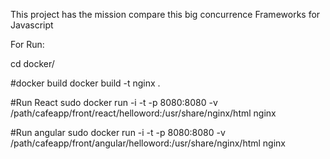 This project has the mission compare this big concurrence Frameworks for Javascript

For Run: 

cd docker/

#docker build
docker build -t nginx .

#Run React
sudo docker run -i -t -p 8080:8080 -v /path/cafeapp/front/react/helloword:/usr/share/nginx/html nginx

#Run angular
sudo docker run -i -t -p 8080:8080 -v /path/cafeapp/front/angular/helloword:/usr/share/nginx/html nginx
